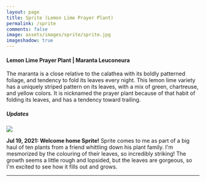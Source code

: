 ```yaml
---
layout: page
title: Sprite (Lemon Lime Prayer Plant)
permalink: /sprite
comments: false
image: assets/images/sprite/sprite.jpg
imageshadow: true
---
```


#### Lemon Lime Prayer Plant | Maranta Leuconeura

The maranta is a close relative to the calathea with its boldly patterned foliage, and tendency to fold its leaves every night. This lemon lime variety has a uniquely striped pattern on its leaves, with a mix of green, chartreuse, and yellow colors. It is nicknamed the prayer plant because of that habit of folding its leaves, and has a tendency toward trailing.

##### Updates

<img class="figure-img" src="{{site.baseurl}}/assets/images/sprite/sprite-jul21-21.jpg">

**Jul 19, 2021: Welcome home Sprite!** Sprite comes to me as part of a big haul of ten plants from a friend whittling down his plant family. I'm mesmorized by the colouring of their leaves, so incredibly striking! The growth seems a little rough and lopsided, but the leaves are gorgeous, so I'm excited to see how it fills out and grows.

<hr/>